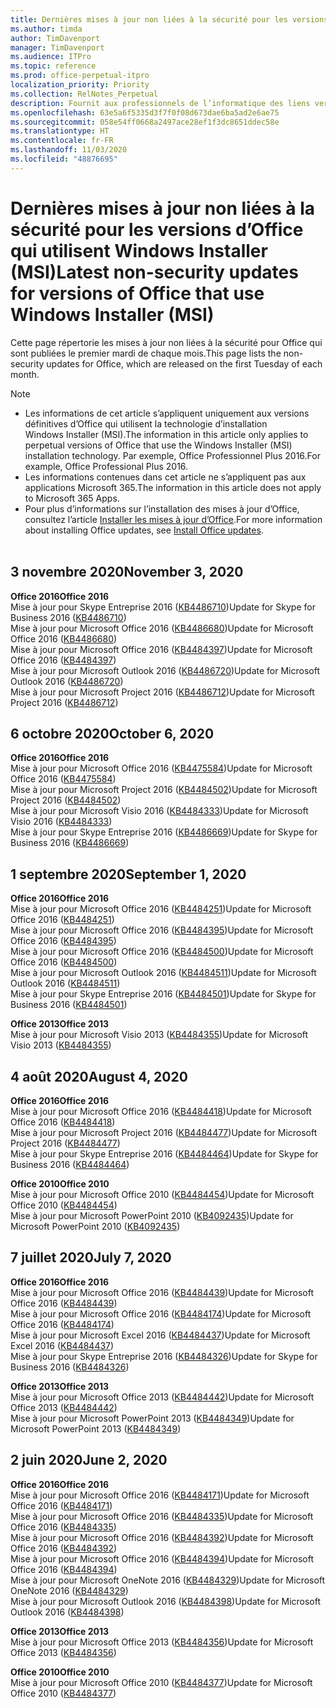 ```yaml
---
title: Dernières mises à jour non liées à la sécurité pour les versions d’Office qui utilisent Windows Installer (MSI)
ms.author: timda
author: TimDavenport
manager: TimDavenport
ms.audience: ITPro
ms.topic: reference
ms.prod: office-perpetual-itpro
localization_priority: Priority
ms.collection: RelNotes_Perpetual
description: Fournit aux professionnels de l’informatique des liens vers les dernières informations sur les mises à jour non liées à la sécurité pour les versions définitives d’Office 2016, Office 2013 et Office 2010
ms.openlocfilehash: 63e5a6f5335d3f7f0f08d673dae6ba5ad2e6ae75
ms.sourcegitcommit: 058e54ff0668a2497ace28ef1f3dc8651ddec58e
ms.translationtype: HT
ms.contentlocale: fr-FR
ms.lasthandoff: 11/03/2020
ms.locfileid: "48876695"
---
```

# <a name="latest-non-security-updates-for-versions-of-office-that-use-windows-installer-msi"></a><span data-ttu-id="16aa6-103">Dernières mises à jour non liées à la sécurité pour les versions d’Office qui utilisent Windows Installer (MSI)</span><span class="sxs-lookup"><span data-stu-id="16aa6-103">Latest non-security updates for versions of Office that use Windows Installer (MSI)</span></span>

<span data-ttu-id="16aa6-104">Cette page répertorie les mises à jour non liées à la sécurité pour Office qui sont publiées le premier mardi de chaque mois.</span><span class="sxs-lookup"><span data-stu-id="16aa6-104">This page lists the non-security updates for Office, which are released on the first Tuesday of each month.</span></span>

> [!NOTE]
> - <span data-ttu-id="16aa6-105">Les informations de cet article s’appliquent uniquement aux versions définitives d’Office qui utilisent la technologie d’installation Windows Installer (MSI).</span><span class="sxs-lookup"><span data-stu-id="16aa6-105">The information in this article only applies to perpetual versions of Office that use the Windows Installer (MSI) installation technology.</span></span> <span data-ttu-id="16aa6-106">Par exemple, Office Professionnel Plus 2016.</span><span class="sxs-lookup"><span data-stu-id="16aa6-106">For example, Office Professional Plus 2016.</span></span>
> - <span data-ttu-id="16aa6-107">Les informations contenues dans cet article ne s’appliquent pas aux applications Microsoft 365.</span><span class="sxs-lookup"><span data-stu-id="16aa6-107">The information in this article does not apply to Microsoft 365 Apps.</span></span>
> - <span data-ttu-id="16aa6-108">Pour plus d’informations sur l’installation des mises à jour d’Office, consultez l’article [Installer les mises à jour d’Office](https://support.office.com/article/2ab296f3-7f03-43a2-8e50-46de917611c5).</span><span class="sxs-lookup"><span data-stu-id="16aa6-108">For more information about installing Office updates, see [Install Office updates](https://support.office.com/article/2ab296f3-7f03-43a2-8e50-46de917611c5).</span></span>
<br/><br/>

## <a name="november-3-2020"></a><span data-ttu-id="16aa6-109">3 novembre 2020</span><span class="sxs-lookup"><span data-stu-id="16aa6-109">November 3, 2020</span></span>
<span data-ttu-id="16aa6-110">**Office 2016**</span><span class="sxs-lookup"><span data-stu-id="16aa6-110">**Office 2016**</span></span><br/>
<span data-ttu-id="16aa6-111">Mise à jour pour Skype Entreprise 2016 ([KB4486710](https://support.microsoft.com/help/4486710))</span><span class="sxs-lookup"><span data-stu-id="16aa6-111">Update for Skype for Business 2016 ([KB4486710](https://support.microsoft.com/help/4486710))</span></span> <br/>
<span data-ttu-id="16aa6-112">Mise à jour pour Microsoft Office 2016 ([KB4486680](https://support.microsoft.com/help/4486680))</span><span class="sxs-lookup"><span data-stu-id="16aa6-112">Update for Microsoft Office 2016 ([KB4486680](https://support.microsoft.com/help/4486680))</span></span> <br/>
<span data-ttu-id="16aa6-113">Mise à jour pour Microsoft Office 2016 ([KB4484397](https://support.microsoft.com/help/4484397))</span><span class="sxs-lookup"><span data-stu-id="16aa6-113">Update for Microsoft Office 2016 ([KB4484397](https://support.microsoft.com/help/4484397))</span></span> <br/>
<span data-ttu-id="16aa6-114">Mise à jour pour Microsoft Outlook 2016 ([KB4486720](https://support.microsoft.com/help/4486720))</span><span class="sxs-lookup"><span data-stu-id="16aa6-114">Update for Microsoft Outlook 2016 ([KB4486720](https://support.microsoft.com/help/4486720))</span></span> <br/>
<span data-ttu-id="16aa6-115">Mise à jour pour Microsoft Project 2016 ([KB4486712](https://support.microsoft.com/help/4486712))</span><span class="sxs-lookup"><span data-stu-id="16aa6-115">Update for Microsoft Project 2016 ([KB4486712](https://support.microsoft.com/help/4486712))</span></span> <br/>


## <a name="october-6-2020"></a><span data-ttu-id="16aa6-116">6 octobre 2020</span><span class="sxs-lookup"><span data-stu-id="16aa6-116">October 6, 2020</span></span>
<span data-ttu-id="16aa6-117">**Office 2016**</span><span class="sxs-lookup"><span data-stu-id="16aa6-117">**Office 2016**</span></span><br/>
<span data-ttu-id="16aa6-118">Mise à jour pour Microsoft Office 2016 ([KB4475584](https://support.microsoft.com/help/4475584))</span><span class="sxs-lookup"><span data-stu-id="16aa6-118">Update for Microsoft Office 2016 ([KB4475584](https://support.microsoft.com/help/4475584))</span></span><br/>
<span data-ttu-id="16aa6-119">Mise à jour pour Microsoft Project 2016 ([KB4484502](https://support.microsoft.com/help/4484502))</span><span class="sxs-lookup"><span data-stu-id="16aa6-119">Update for Microsoft Project 2016 ([KB4484502](https://support.microsoft.com/help/4484502))</span></span><br/>
<span data-ttu-id="16aa6-120">Mise à jour pour Microsoft Visio 2016 ([KB4484333](https://support.microsoft.com/help/4484333))</span><span class="sxs-lookup"><span data-stu-id="16aa6-120">Update for Microsoft Visio 2016 ([KB4484333](https://support.microsoft.com/help/4484333))</span></span><br/>
<span data-ttu-id="16aa6-121">Mise à jour pour Skype Entreprise 2016 ([KB4486669](https://support.microsoft.com/help/4486669))</span><span class="sxs-lookup"><span data-stu-id="16aa6-121">Update for Skype for Business 2016 ([KB4486669](https://support.microsoft.com/help/4486669))</span></span><br/> 

## <a name="september-1-2020"></a><span data-ttu-id="16aa6-122">1 septembre 2020</span><span class="sxs-lookup"><span data-stu-id="16aa6-122">September 1, 2020</span></span>
<span data-ttu-id="16aa6-123">**Office 2016**</span><span class="sxs-lookup"><span data-stu-id="16aa6-123">**Office 2016**</span></span><br/>
<span data-ttu-id="16aa6-124">Mise à jour pour Microsoft Office 2016 ([KB4484251](https://support.microsoft.com/help/4484251))</span><span class="sxs-lookup"><span data-stu-id="16aa6-124">Update for Microsoft Office 2016 ([KB4484251](https://support.microsoft.com/help/4484251))</span></span><br/>
<span data-ttu-id="16aa6-125">Mise à jour pour Microsoft Office 2016 ([KB4484395](https://support.microsoft.com/help/4484395))</span><span class="sxs-lookup"><span data-stu-id="16aa6-125">Update for Microsoft Office 2016 ([KB4484395](https://support.microsoft.com/help/4484395))</span></span><br/> <span data-ttu-id="16aa6-126">Mise à jour pour Microsoft Office 2016 ([KB4484500](https://support.microsoft.com/help/4484500))</span><span class="sxs-lookup"><span data-stu-id="16aa6-126">Update for Microsoft Office 2016 ([KB4484500](https://support.microsoft.com/help/4484500))</span></span> <br/>
<span data-ttu-id="16aa6-127">Mise à jour pour Microsoft Outlook 2016 ([KB4484511](https://support.microsoft.com/help/4484511))</span><span class="sxs-lookup"><span data-stu-id="16aa6-127">Update for Microsoft Outlook 2016 ([KB4484511](https://support.microsoft.com/help/4484511))</span></span> <br/>
<span data-ttu-id="16aa6-128">Mise à jour pour Skype Entreprise 2016 ([KB4484501](https://support.microsoft.com/help/4484501))</span><span class="sxs-lookup"><span data-stu-id="16aa6-128">Update for Skype for Business 2016 ([KB4484501](https://support.microsoft.com/help/4484501))</span></span> <br/>

<span data-ttu-id="16aa6-129">**Office 2013**</span><span class="sxs-lookup"><span data-stu-id="16aa6-129">**Office 2013**</span></span><br/>
<span data-ttu-id="16aa6-130">Mise à jour pour Microsoft Visio 2013 ([KB4484355](https://support.microsoft.com/help/4484355))</span><span class="sxs-lookup"><span data-stu-id="16aa6-130">Update for Microsoft Visio 2013 ([KB4484355](https://support.microsoft.com/help/4484355))</span></span><br/>

## <a name="august-4-2020"></a><span data-ttu-id="16aa6-131">4 août 2020</span><span class="sxs-lookup"><span data-stu-id="16aa6-131">August 4, 2020</span></span>

<span data-ttu-id="16aa6-132">**Office 2016**</span><span class="sxs-lookup"><span data-stu-id="16aa6-132">**Office 2016**</span></span><br/>
<span data-ttu-id="16aa6-133">Mise à jour pour Microsoft Office 2016 ([KB4484418](https://support.microsoft.com/help/4484418))</span><span class="sxs-lookup"><span data-stu-id="16aa6-133">Update for Microsoft Office 2016 ([KB4484418](https://support.microsoft.com/help/4484418))</span></span><br/> <span data-ttu-id="16aa6-134">Mise à jour pour Microsoft Project 2016 ([KB4484477](https://support.microsoft.com/help/4484477))</span><span class="sxs-lookup"><span data-stu-id="16aa6-134">Update for Microsoft Project 2016 ([KB4484477](https://support.microsoft.com/help/4484477))</span></span><br/>
<span data-ttu-id="16aa6-135">Mise à jour pour Skype Entreprise 2016 ([KB4484464](https://support.microsoft.com/help/4484464))</span><span class="sxs-lookup"><span data-stu-id="16aa6-135">Update for Skype for Business 2016 ([KB4484464](https://support.microsoft.com/help/4484464))</span></span><br/> 

<span data-ttu-id="16aa6-136">**Office 2010**</span><span class="sxs-lookup"><span data-stu-id="16aa6-136">**Office 2010**</span></span><br/>
<span data-ttu-id="16aa6-137">Mise à jour pour Microsoft Office 2010 ([KB4484454](https://support.microsoft.com/help/4484454))</span><span class="sxs-lookup"><span data-stu-id="16aa6-137">Update for Microsoft Office 2010 ([KB4484454](https://support.microsoft.com/help/4484454))</span></span><br/> <span data-ttu-id="16aa6-138">Mise à jour pour Microsoft PowerPoint 2010 ([KB4092435](https://support.microsoft.com/help/4092435))</span><span class="sxs-lookup"><span data-stu-id="16aa6-138">Update for Microsoft PowerPoint 2010 ([KB4092435](https://support.microsoft.com/help/4092435))</span></span><br/> 

## <a name="july-7-2020"></a><span data-ttu-id="16aa6-139">7 juillet 2020</span><span class="sxs-lookup"><span data-stu-id="16aa6-139">July 7, 2020</span></span>

<span data-ttu-id="16aa6-140">**Office 2016**</span><span class="sxs-lookup"><span data-stu-id="16aa6-140">**Office 2016**</span></span><br/>
<span data-ttu-id="16aa6-141">Mise à jour pour Microsoft Office 2016 ([KB4484439](https://support.microsoft.com/help/4484439))</span><span class="sxs-lookup"><span data-stu-id="16aa6-141">Update for Microsoft Office 2016 ([KB4484439](https://support.microsoft.com/help/4484439))</span></span><br/> <span data-ttu-id="16aa6-142">Mise à jour pour Microsoft Office 2016 ([KB4484174](https://support.microsoft.com/help/4484174))</span><span class="sxs-lookup"><span data-stu-id="16aa6-142">Update for Microsoft Office 2016 ([KB4484174](https://support.microsoft.com/help/4484174))</span></span><br/> <span data-ttu-id="16aa6-143">Mise à jour pour Microsoft Excel 2016 ([KB4484437](https://support.microsoft.com/help/4484437))</span><span class="sxs-lookup"><span data-stu-id="16aa6-143">Update for Microsoft Excel 2016 ([KB4484437](https://support.microsoft.com/help/4484437))</span></span><br/>
<span data-ttu-id="16aa6-144">Mise à jour pour Skype Entreprise 2016 ([KB4484326](https://support.microsoft.com/help/4484326))</span><span class="sxs-lookup"><span data-stu-id="16aa6-144">Update for Skype for Business 2016 ([KB4484326](https://support.microsoft.com/help/4484326))</span></span><br/> 

<span data-ttu-id="16aa6-145">**Office 2013**</span><span class="sxs-lookup"><span data-stu-id="16aa6-145">**Office 2013**</span></span><br/>
<span data-ttu-id="16aa6-146">Mise à jour pour Microsoft Office 2013 ([KB4484442](https://support.microsoft.com/help/4484442))</span><span class="sxs-lookup"><span data-stu-id="16aa6-146">Update for Microsoft Office 2013 ([KB4484442](https://support.microsoft.com/help/4484442))</span></span><br/> <span data-ttu-id="16aa6-147">Mise à jour pour Microsoft PowerPoint 2013 ([KB4484349](https://support.microsoft.com/help/4484349))</span><span class="sxs-lookup"><span data-stu-id="16aa6-147">Update for Microsoft PowerPoint 2013 ([KB4484349](https://support.microsoft.com/help/4484349))</span></span><br/> 


## <a name="june-2-2020"></a><span data-ttu-id="16aa6-148">2 juin 2020</span><span class="sxs-lookup"><span data-stu-id="16aa6-148">June 2, 2020</span></span>

<span data-ttu-id="16aa6-149">**Office 2016**</span><span class="sxs-lookup"><span data-stu-id="16aa6-149">**Office 2016**</span></span><br/>
<span data-ttu-id="16aa6-150">Mise à jour pour Microsoft Office 2016 ([KB4484171](https://support.microsoft.com/help/4484171))</span><span class="sxs-lookup"><span data-stu-id="16aa6-150">Update for Microsoft Office 2016 ([KB4484171](https://support.microsoft.com/help/4484171))</span></span><br/> <span data-ttu-id="16aa6-151">Mise à jour pour Microsoft Office 2016 ([KB4484335](https://support.microsoft.com/help/4484335))</span><span class="sxs-lookup"><span data-stu-id="16aa6-151">Update for Microsoft Office 2016 ([KB4484335](https://support.microsoft.com/help/4484335))</span></span><br/> <span data-ttu-id="16aa6-152">Mise à jour pour Microsoft Office 2016 ([KB4484392](https://support.microsoft.com/help/4484392))</span><span class="sxs-lookup"><span data-stu-id="16aa6-152">Update for Microsoft Office 2016 ([KB4484392](https://support.microsoft.com/help/4484392))</span></span><br/> <span data-ttu-id="16aa6-153">Mise à jour pour Microsoft Office 2016 ([KB4484394](https://support.microsoft.com/help/4484394))</span><span class="sxs-lookup"><span data-stu-id="16aa6-153">Update for Microsoft Office 2016 ([KB4484394](https://support.microsoft.com/help/4484394))</span></span><br/> <span data-ttu-id="16aa6-154">Mise à jour pour Microsoft OneNote 2016 ([KB4484329](https://support.microsoft.com/help/4484329))</span><span class="sxs-lookup"><span data-stu-id="16aa6-154">Update for Microsoft OneNote 2016 ([KB4484329](https://support.microsoft.com/help/4484329))</span></span><br/>
<span data-ttu-id="16aa6-155">Mise à jour pour Microsoft Outlook 2016 ([KB4484398](https://support.microsoft.com/help/4484398))</span><span class="sxs-lookup"><span data-stu-id="16aa6-155">Update for Microsoft Outlook 2016 ([KB4484398](https://support.microsoft.com/help/4484398))</span></span><br/> 

<span data-ttu-id="16aa6-156">**Office 2013**</span><span class="sxs-lookup"><span data-stu-id="16aa6-156">**Office 2013**</span></span><br/>
<span data-ttu-id="16aa6-157">Mise à jour pour Microsoft Office 2013 ([KB4484356](https://support.microsoft.com/help/4484356))</span><span class="sxs-lookup"><span data-stu-id="16aa6-157">Update for Microsoft Office 2013 ([KB4484356](https://support.microsoft.com/help/4484356))</span></span><br/> 

<span data-ttu-id="16aa6-158">**Office 2010**</span><span class="sxs-lookup"><span data-stu-id="16aa6-158">**Office 2010**</span></span><br/>
<span data-ttu-id="16aa6-159">Mise à jour pour Microsoft Office 2010 ([KB4484377](https://support.microsoft.com/help/4484377))</span><span class="sxs-lookup"><span data-stu-id="16aa6-159">Update for Microsoft Office 2010 ([KB4484377](https://support.microsoft.com/help/4484377))</span></span><br/> 

 
